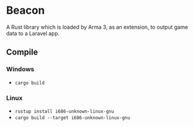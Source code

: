 # Beacon

A Rust library which is loaded by Arma 3, as an extension, to output game data to a Laravel app.

## Compile

### Windows

- `cargo build`

### Linux

- `rustup install i686-unknown-linux-gnu`
- `cargo build --target i686-unknown-linux-gnu`
